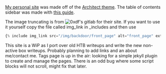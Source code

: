 
[My personal site](https://cybercherney.github.io) was made off of the [Architect theme](https://github.com/pages-themes/architect). The table of contents sidebar was made with [this guide](https://afeld.github.io/bootstrap-toc/). 

The image truncating is from ![0xdf's gitlab for their site](https://gitlab.com/0xdf/blog-nuggests). If you want to use it yourself copy the file called img_link in  _includes and then use 

```python
{% include img_link src="/img/backdoor/front_page" alt="front_page" ext="png" trunc=600 %}
```

This site is a WiP as I port over old HTB writeups and write the new non-active box writeups. Probably planning to add links and an about me/contact me. Tags page is up in the air: looking for a simple jekyll plugin to create and manage the pages. There is an odd bug where some script blocks will not scroll, might fix that later.